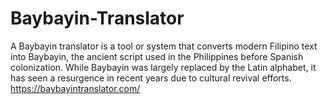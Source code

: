 # Baybayin-Translator
A Baybayin translator is a tool or system that converts modern Filipino text into Baybayin, the ancient script used in the Philippines before Spanish colonization. While Baybayin was largely replaced by the Latin alphabet, it has seen a resurgence in recent years due to cultural revival efforts.
https://baybayintranslator.com/
